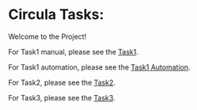 # Circula Tasks:

Welcome to the Project!

For Task1 manual, please see the [Task1](Task1.md).

For Task1 automation, please see the [Task1 Automation](Task1auto.md).

For Task2, please see the [Task2](Task2.md).

For Task3, please see the [Task3](Task3.md).
